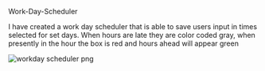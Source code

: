 Work-Day-Scheduler 

I have created a work day scheduler that is able to save users input in times selected for set days. 
When hours are late they are color coded gray, when presently in the hour the box is red and hours ahead will appear green 



![workday scheduler png](https://user-images.githubusercontent.com/110849412/201801242-db55d4b8-5473-4f90-8861-49e7dc4b4bae.png)

